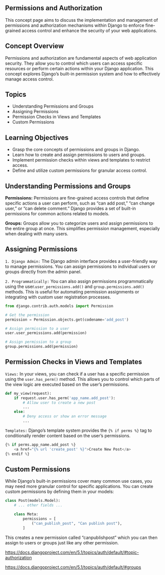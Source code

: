 ## Permissions and Authorization
This concept page aims to discuss the implementation and management of permissions and authorization mechanisms within Django to enforce fine-grained access control and enhance the security of your web applications.

## Concept Overview
Permissions and authorization are fundamental aspects of web application security. They allow you to control which users can access specific resources or perform certain actions within your Django application. This concept explores Django’s built-in permission system and how to effectively manage access control.

## Topics
- Understanding Permissions and Groups
- Assigning Permissions
- Permission Checks in Views and Templates
- Custom Permissions


## Learning Objectives
- Grasp the core concepts of permissions and groups in Django.
- Learn how to create and assign permissions to users and groups.
- Implement permission checks within views and templates to restrict access.
- Define and utilize custom permissions for granular access control.


## Understanding Permissions and Groups
**Permissions:** Permissions are fine-grained access controls that define specific actions a user can perform, such as “can add post,” “can change user,” or “can delete comment.” Django provides a set of built-in permissions for common actions related to models.

**Groups:** Groups allow you to categorize users and assign permissions to the entire group at once. This simplifies permission management, especially when dealing with many users.


## Assigning Permissions
`1. Django Admin:` The Django admin interface provides a user-friendly way to manage permissions. You can assign permissions to individual users or groups directly from the admin panel.

`2. Programmatically:` You can also assign permissions programmatically using the user.`user_permissions.add()` and `group.permissions.add()` methods. This is useful for automating permission assignments or integrating with custom user registration processes.

```python
from django.contrib.auth.models import Permission

# Get the permission
permission = Permission.objects.get(codename='add_post')

# Assign permission to a user
user.user_permissions.add(permission)

# Assign permission to a group
group.permissions.add(permission)

```

## Permission Checks in Views and Templates
`Views:` In your views, you can check if a user has a specific permission using the `user.has_perm()` method. This allows you to control which parts of the view logic are executed based on the user’s permissions.

```python
def my_view(request):
    if request.user.has_perm('app_name.add_post'):
        # Allow user to create a new post
        ...
    else:
        # Deny access or show an error message
        ...
```
`Templates:` Django’s template system provides the `{% if perms %}` tag to conditionally render content based on the user’s permissions.

```py
{% if perms.app_name.add_post %}
    <a href="{% url 'create_post' %}">Create New Post</a>
{% endif %}

```

## Custom Permissions
While Django’s built-in permissions cover many common use cases, you may need more granular control for specific applications. You can create custom permissions by defining them in your models:
```python
class Post(models.Model):
    # ... other fields ...

    class Meta:
        permissions = [
            ("can_publish_post", "Can publish post"),
        ]

```
This creates a new permission called “canpublishpost” which you can then assign to users or groups just like any other permission.


https://docs.djangoproject.com/en/5.1/topics/auth/default/#topic-authorization

https://docs.djangoproject.com/en/5.1/topics/auth/default/#groups
